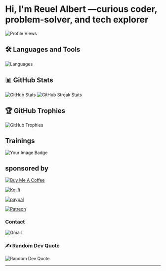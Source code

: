 # Hi, I'm Reuel Albert —curious coder, problem-solver, and tech explorer

![Profile Views](https://komarev.com/ghpvc/?username=Bebong-code&label=Profile%20Views&color=0e75b6&style=flat)

## 🛠️ Languages and Tools

![Languages](https://skillicons.dev/icons?i=js,ts,java,html,css,react,nextjs,nodejs,express,python,go,rust,mongodb,git,github,vscode,docker,linux,bash,md,powershell,kali,ubuntu,)

## 📊 GitHub Stats

![GitHub Stats](https://github-readme-stats.vercel.app/api?username=Bebong-code&theme=dark&hide_border=false&include_all_commits=true&count_private=true)
![GitHub Streak Stats](https://nirzak-streak-stats.vercel.app/?user=Bebong-code&theme=dark&hide_border=false)

## 🏆 GitHub Trophies

![GitHub Trophies](https://github-profile-trophy.vercel.app/?username=Bebong-code&theme=radical&no-frame=false&no-bg=true&margin-w=4)

## Trainings

<img src="https://tryhackme-badges.s3.amazonaws.com/b3bong.png" alt="Your Image Badge" />

## sponsored by

[![Buy Me A Coffee](https://img.shields.io/badge/Buy%20Me%20A%20Coffee-FFDD00?style=for-the-badge&logo=buy-me-a-coffee&logoColor=black)](https://www.buymeacoffee.com/Bebong-code)

[![Ko-fi](https://img.shields.io/badge/Ko--fi-F16061?style=for-the-badge&logo=ko-fi&logoColor=white)](https://ko-fi.com/Bebong-code)

[![paypal](https://img.shields.io/badge/PayPal-003087?style=for-the-badge&logo=paypal&logoColor=white)](https://www.paypal.me/Bebong-code)

[![Patreon](https://img.shields.io/badge/Patreon-F96854?style=for-the-badge&logo=patreon&logoColor=white)](https://www.patreon.com/Bebong-code)

### Contact

![Gmail](https://img.shields.io/badge/Gmail-D14836?style=for-the-badge&logo=gmail&logoColor=white)

### ✍️ Random Dev Quote

![Random Dev Quote](https://quotes-github-readme.vercel.app/api?type=horizontal&theme=radical)

---

<!-- Proudly created with GPRM ( https://gprm.itsvg.in ) -->
